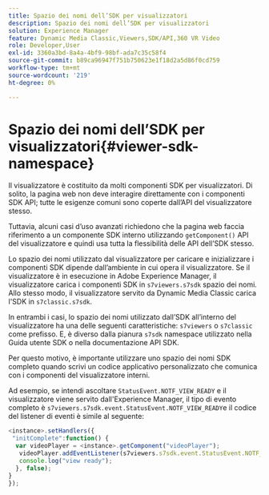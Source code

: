 ```yaml
---
title: Spazio dei nomi dell’SDK per visualizzatori
description: Spazio dei nomi dell’SDK per visualizzatori
solution: Experience Manager
feature: Dynamic Media Classic,Viewers,SDK/API,360 VR Video
role: Developer,User
exl-id: 3360a3bd-8a4a-4bf9-98bf-ada7c35c58f4
source-git-commit: b89ca96947f751b750623e1f18d2a5d86f0cd759
workflow-type: tm+mt
source-wordcount: '219'
ht-degree: 0%

---
```


# Spazio dei nomi dell’SDK per visualizzatori{#viewer-sdk-namespace}

Il visualizzatore è costituito da molti componenti SDK per visualizzatori. Di solito, la pagina web non deve interagire direttamente con i componenti SDK API; tutte le esigenze comuni sono coperte dall’API del visualizzatore stesso.

Tuttavia, alcuni casi d’uso avanzati richiedono che la pagina web faccia riferimento a un componente SDK interno utilizzando `getComponent()` API del visualizzatore e quindi usa tutta la flessibilità delle API dell’SDK stesso.

Lo spazio dei nomi utilizzato dal visualizzatore per caricare e inizializzare i componenti SDK dipende dall’ambiente in cui opera il visualizzatore. Se il visualizzatore è in esecuzione in Adobe Experience Manager, il visualizzatore carica i componenti SDK in `s7viewers.s7sdk` spazio dei nomi. Allo stesso modo, il visualizzatore servito da Dynamic Media Classic carica l&#39;SDK in `s7classic.s7sdk`.

In entrambi i casi, lo spazio dei nomi utilizzato dall’SDK all’interno del visualizzatore ha una delle seguenti caratteristiche: `s7viewers` o `s7classic` come prefisso. E, è diverso dalla pianura `s7sdk` namespace utilizzato nella Guida utente SDK o nella documentazione API SDK.

Per questo motivo, è importante utilizzare uno spazio dei nomi SDK completo quando scrivi un codice applicativo personalizzato che comunica con i componenti del visualizzatore interni.

Ad esempio, se intendi ascoltare `StatusEvent.NOTF_VIEW_READY` e il visualizzatore viene servito dall&#39;Experience Manager, il tipo di evento completo è `s7viewers.s7sdk.event.StatusEvent.NOTF_VIEW_READY`e il codice del listener di eventi è simile al seguente:

```javascript {.line-numbers}
<instance>.setHandlers({ 
 "initComplete":function() { 
  var videoPlayer = <instance>.getComponent("videoPlayer"); 
   videoPlayer.addEventListener(s7viewers.s7sdk.event.StatusEvent.NOTF_VIEW_READY, function(e) { 
   console.log("view ready"); 
  }, false); 
} 
});
```
